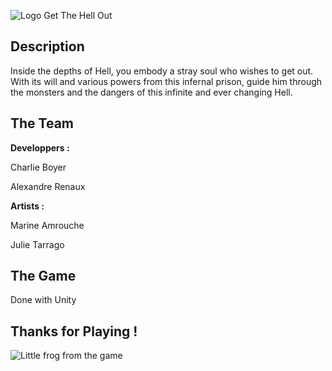 ![Logo Get The Hell Out](https://github.com/Ecole-des-Nouvelles-Images/Arcade-2D-Cartoon-Jumpers/blob/main/Assets/Master/UI/Intro/logo.png)

## Description

Inside the depths of Hell, you embody a stray soul who wishes to get out.
With its will and various powers from this infernal prison, guide him through the monsters and the dangers of this infinite and ever changing Hell.

## The Team

**Developpers :**

Charlie Boyer 

Alexandre Renaux


**Artists :** 

Marine Amrouche 

Julie Tarrago

## The Game

Done with Unity 


## Thanks for Playing !

![Little frog from the game](https://github.com/Ecole-des-Nouvelles-Images/Arcade-2D-Cartoon-Jumpers/blob/main/Assets/Master/Enemies/Frog/Froggo_1.png)
